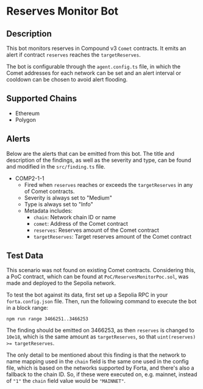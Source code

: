 # Reserves Monitor Bot

## Description

This bot monitors reserves in Compound v3 `Comet` contracts. It emits an alert
if contract `reserves` reaches the `targetReserves`.

The bot is configurable through the `agent.config.ts` file, in which the Comet
addresses for each network can be set and an alert interval or cooldown can be
chosen to avoid alert flooding.

## Supported Chains

- Ethereum
- Polygon

## Alerts

Below are the alerts that can be emitted from this bot. The title and
description of the findings, as well as the severity and type, can be found
and modified in the `src/finding.ts` file.

- COMP2-1-1
  - Fired when `reserves` reaches or exceeds the `targetReserves` in any of
  Comet contracts.
  - Severity is always set to "Medium"
  - Type is always set to "Info"
  - Metadata includes:
    - `chain`: Network chain ID or name
    - `comet`: Address of the Comet contract
    - `reserves`: Reserves amount of the Comet contract
    - `targetReserves`: Target reserves amount of the Comet contract

## Test Data

This scenario was not found on existing Comet contracts. Considering this, a
PoC contract, which can be found at `PoC/ReservesMonitorPoc.sol`, was made and
deployed to the Sepolia network.

To test the bot against its data, first set up a Sepolia RPC in your
`forta.config.json` file. Then, run the following command to execute the bot
in a block range:

```
npm run range 3466251..3466253
```

The finding should be emitted on 3466253, as then `reserves` is changed to
`10e18`, which is the same amount as `targetReserves`, so that
`uint(reserves) >= targetReserves`.

The only detail to be mentioned about this finding is that the network to name
mapping used in the `chain` field is the same one used in the config file,
which is based on the networks supported by Forta, and there's also a fallback
to the chain ID. So, if these were executed on, e.g. mainnet, instead of `"1"`
the `chain` field value would be `"MAINNET"`.
